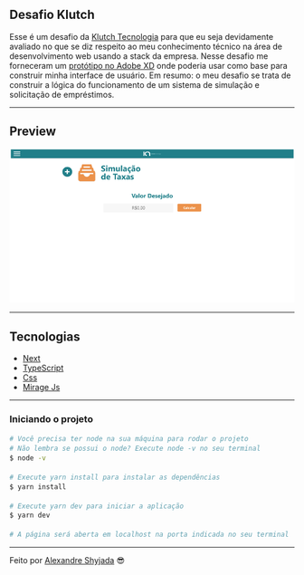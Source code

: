## Desafio Klutch

Esse é um desafio da [Klutch Tecnologia](https://www.klutch.com.br/) para que eu seja devidamente avaliado no que se diz respeito ao meu conhecimento técnico na área de desenvolvimento web usando a stack da empresa. Nesse desafio me forneceram um [protótipo no Adobe XD](https://xd.adobe.com/view/dbb459d7-d5e1-4d6f-8e1a-00d9a9fb6a32-8ee7/grid/) onde poderia usar como base para construir minha interface de usuário. Em resumo: o meu desafio se trata de construir a lógica do funcionamento de um sistema de simulação e solicitação de empréstimos.

---

## Preview

<p align="center"> <img src="/project/public/preview.png" alt="preview"> </p>

---

## Tecnologias

- [Next](https://nextjs.org/)
- [TypeScript](https://www.typescriptlang.org/)
- [Css](https://developer.mozilla.org/pt-BR/docs/Web/CSS)
- [Mirage Js](https://miragejs.com/)

---

### **Iniciando o projeto**

```bash
# Você precisa ter node na sua máquina para rodar o projeto
# Não lembra se possui o node? Execute node -v no seu terminal
$ node -v

# Execute yarn install para instalar as dependências
$ yarn install

# Execute yarn dev para iniciar a aplicação 
$ yarn dev

# A página será aberta em localhost na porta indicada no seu terminal

```

---

Feito por [Alexandre Shyjada](https://www.alexshyjada.com/) 😎
